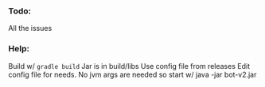 ### Todo:
All the issues

### Help:
Build w/ `gradle build`
Jar is in build/libs
Use config file from releases
Edit config file for needs.
No jvm args are needed so start w/ java -jar bot-v2.jar

